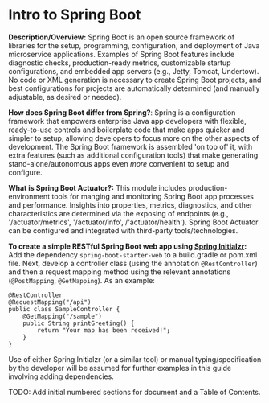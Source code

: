# Intro to Spring Boot
**Description/Overview:** Spring Boot is an open source framework of libraries for the setup, programming, configuration, and deployment of Java microservice applications. Examples of Spring Boot features include diagnostic checks, production-ready metrics, customizable startup configurations, and embedded app servers (e.g., Jetty, Tomcat, Undertow). No code or XML generation is necessary to create Spring Boot projects, and best configurations for projects are automatically determined (and manually adjustable, as desired or needed).
  
**How does Spring Boot differ from Spring?**: Spring is a configuration framework that empowers enterprise Java app developers with flexible, ready-to-use controls and boilerplate code that make apps quicker and simpler to setup, allowing developers to focus more on the other aspects of development. The Spring Boot framework is assembled 'on top of' it, with extra features (such as additional configuration tools) that make generating stand-alone/autonomous apps even *more* convenient to setup and configure. 
  
**What is Spring Boot Actuator?:** This module includes production-environment tools for manging and monitoring Spring Boot app processes and performance. Insights into properties, metrics, diagnostics, and other characteristics are determined via the exposing of endpoints (e.g., '/actuator/metrics', '/actuator/info', /'actuator/health'). Spring Boot Actuator can be configured and integrated with third-party tools/technologies.

**To create a simple RESTful Spring Boot web app using [Spring Initialzr](https://start.spring.io/):** Add the dependency `spring-boot-starter-web` to a build.gradle or pom.xml file. Next, develop a controller class (using the annotation `@RestController`) and then a request mapping method using the relevant annotations (`@PostMapping`, `@GetMapping`). As an example:

```
@RestController
@RequestMapping("/api")  
public class SampleController {  
    @GetMapping("/sample")  
    public String printGreeting() {  
        return "Your map has been received!";  
    }  
}  
```

Use of either Spring Initialzr (or a similar tool) or manual typing/specification by the developer will be assumed for further examples in this guide involving adding dependencies.
  
TODO: Add initial numbered sections for document and a Table of Contents.
